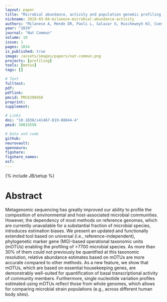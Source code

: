 ```yaml
---
layout: paper
title: "Microbial abundance, activity and population genomic profiling with mOTUs2"
nickname: 2019-03-04-milanese-microbial-abundance-activity
authors: "Milanese A, Mende DR, Paoli L, Salazar G, Ruscheweyh HJ, Cuenca M, Hingamp P, Alves R, Costea PI, Coelho LP, Schmidt TSB, Almeida A, Mitchell AL, Finn RD, Huerta-Cepas J, Bork P, Zeller G, Sunagawa S"
year: "2019"
journal: "Nat Commun"
volume: 10
issue: 1
pages: 1014
is_published: true
image: /assets/images/papers/nat-commun.png
projects: [profiling]
tools: [motus]
tags: []

# Text
fulltext:
pdf:
pdflink:
pmcid: PMC6399450
preprint:
supplement:

# Links
doi: "10.1038/s41467-019-08844-4"
pmid: 30833550

# Data and code
github:
neurovault:
openneuro:
figshare:
figshare_names:
osf:
---
```

{% include JB/setup %}

# Abstract

Metagenomic sequencing has greatly improved our ability to profile the composition of environmental and host-associated microbial communities. However, the dependency of most methods on reference genomes, which are currently unavailable for a substantial fraction of microbial species, introduces estimation biases. We present an updated and functionally extended tool based on universal (i.e., reference-independent), phylogenetic marker gene (MG)-based operational taxonomic units (mOTUs) enabling the profiling of >7700 microbial species. As more than 30% of them could not previously be quantified at this taxonomic resolution, relative abundance estimates based on mOTUs are more accurate compared to other methods. As a new feature, we show that mOTUs, which are based on essential housekeeping genes, are demonstrably well-suited for quantification of basal transcriptional activity of community members. Furthermore, single nucleotide variation profiles estimated using mOTUs reflect those from whole genomes, which allows for comparing microbial strain populations (e.g., across different human body sites).
